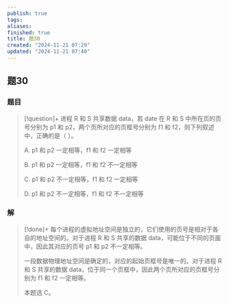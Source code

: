 ```yaml
---
publish: true
tags: 
aliases: 
finished: true
title: 题30
created: "2024-11-21 07:29"
updated: "2024-11-21 07:40"
---
```

## 题30
### 题目
> [!question]+
> 进程 R 和 S 共享数据 data，若 date 在 R 和 S 中所在页的页号分别为 p1 和 p2，两个页所对应的页框号分别为 f1 和 f2，则下列叙述中，正确的是（ ）。
> 
> A. p1 和 p2 一定相等，f1 和 f2 一定相等
> 
> B. p1 和 p2 一定相等，f1 和 f2 不一定相等
> 
> C. p1 和 p2 不一定相等，f1 和 f2 一定相等
> 
> D. p1 和 p2 不一定相等，f1 和 f2 不一定相等
### 解
> [!done]+
> 每个进程的虚拟地址空间是独立的，它们使用的页号是相对于各自的地址空间的。对于进程 R 和 S 共享的数据 data，可能位于不同的页面中，因此其对应的页号 p1 和 p2 不一定相等。
> 
> 一段数据物理地址空间是确定的，对应的起始页框号是唯一的。对于进程 R 和 S 共享的数据 data，位于同一个页框中，因此两个页所对应的页框号分别为 f1 和 f2 一定相等。
> 
> 本题选 C。